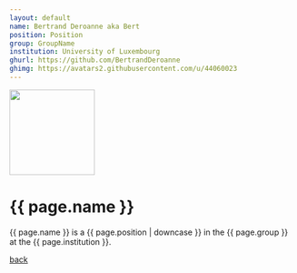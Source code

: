 ```yaml
---
layout: default
name: Bertrand Deroanne aka Bert
position: Position
group: GroupName
institution: University of Luxembourg
ghurl: https://github.com/BertrandDeroanne
ghimg: https://avatars2.githubusercontent.com/u/44060023
---
```


<a href="{{ page.ghurl }}"><img src="{{ page.ghimg }}" height="150px"/></a>

# {{ page.name }}

{{ page.name }} is a {{ page.position | downcase }} in the {{ page.group }} at the {{ page.institution }}.

<a href="{{ site.baseurl }}">back</a>
